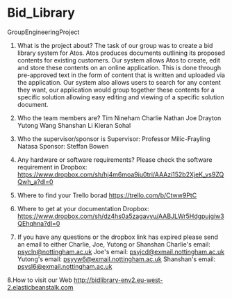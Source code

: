 # Bid_Library
GroupEngineeringProject

1. What is the project about?
The task of our group was to create a bid library system for Atos. Atos produces documents outlining its proposed contents for existing customers. Our system allows Atos to create, edit and store these contents on an online application. This is done through pre-approved text in the form of content that is written and uploaded via the application. Our system also allows users to search for any content they want, our application would group together these contents for a specific solution allowing easy editing and viewing of a specific solution document.

2. Who the team members are?
Tim Nineham
Charlie Nathan
Joe Drayton
Yutong Wang
Shanshan Li
Kieran Sohal

3. Who the supervisor/sponsor is
Supervisor: Professor Milic-Frayling Natasa
Sponsor: Steffan Bowen

4. Any hardware or software requirements?
Please check the software requirement in Dropbox:
https://www.dropbox.com/sh/hj4m6moa9iu0tri/AAAzi152b2XjeK_vs9ZQQwh_a?dl=0

5. Where to find your Trello borad
https://trello.com/b/Ctww9PtC

6. Where to get at your documentation
Dropbox:
https://www.dropbox.com/sh/dz4hs0a5zagavyu/AABJLWr5Hdgpujgiw3QEhqhna?dl=0 

7. If you have any questions or the dropbox link has expired please send an email to either Charlie, Joe, Yutong or Shanshan
Charlie's email: psycln@nottingham.ac.uk
Joe's email: psyjcd@exmail.nottingham.ac.uk
Yutong's email: psyyw6@exmail.nottingham.ac.uk
Shanshan's email: psysl6@exmail.nottingham.ac.uk

8.How to visit our Web
http://bidlibrary-env2.eu-west-2.elasticbeanstalk.com
